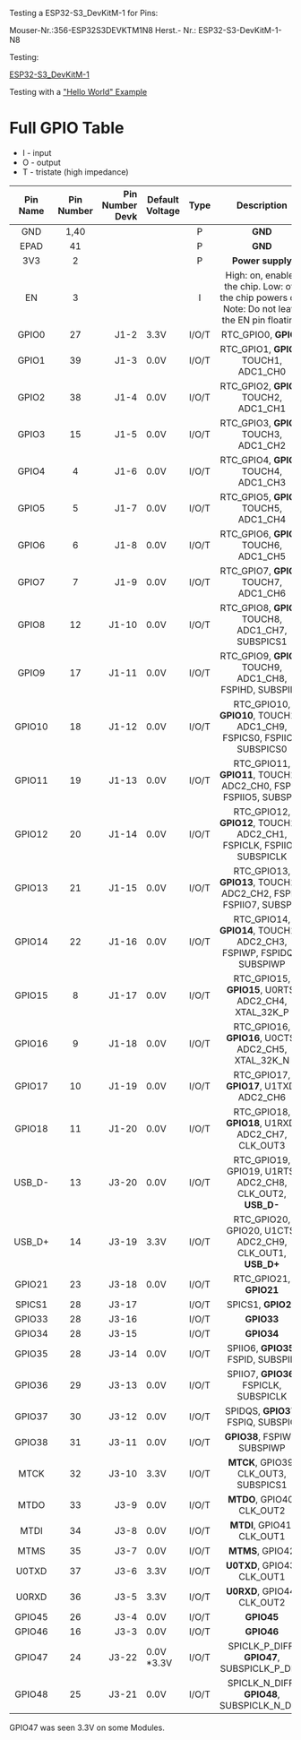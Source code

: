 

Testing a ESP32-S3_DevKitM-1 for Pins: 


Mouser-Nr.:356-ESP32S3DEVKTM1N8
Herst.- Nr.: ESP32-S3-DevKitM-1-N8

Testing: 

[ESP32-S3_DevKitM-1](https://docs.espressif.com/projects/esp-idf/en/latest/esp32s3/hw-reference/esp32s3/user-guide-devkitm-1.html)


Testing with a ["Hello World" Example](https://github.com/diplfranzhoepfinger/esp32-s3-pinouts-tester) 

# Full GPIO Table

- I - input
- O - output
- T - tristate (high impedance)

| Pin Name | Pin Number | Pin Number Devk  | Default Voltage |  Type |                                             Description                                            |
|:--------:|:----------:|-----------------:|-----------------|:-----:|:--------------------------------------------------------------------------------------------------:|
| GND      | 1,40       |                  |                 | P     | **GND**                                                                                            |
| EPAD     | 41         |                  |                 | P     | **GND**                                                                                            |
| 3V3      | 2          |                  |                 | P     | **Power supply**                                                                                   |
| EN       | 3          |                  |                 | I     | High: on, enables the chip. Low: off, the chip powers off. Note: Do not leave the EN pin floating. |
| GPIO0    | 27         | J1-2             | 3.3V            | I/O/T | RTC_GPIO0, **GPIO0**                                                                               |
| GPIO1    | 39         | J1-3             | 0.0V            | I/O/T | RTC_GPIO1, **GPIO1**, TOUCH1, ADC1_CH0                                                             |
| GPIO2    | 38         | J1-4             | 0.0V            | I/O/T | RTC_GPIO2, **GPIO2**, TOUCH2, ADC1_CH1                                                             |
| GPIO3    | 15         | J1-5             | 0.0V            | I/O/T | RTC_GPIO3, **GPIO3**, TOUCH3, ADC1_CH2                                                             |
| GPIO4    | 4          | J1-6             | 0.0V            | I/O/T | RTC_GPIO4, **GPIO4**, TOUCH4, ADC1_CH3                                                             |
| GPIO5    | 5          | J1-7             | 0.0V            | I/O/T | RTC_GPIO5, **GPIO5**, TOUCH5, ADC1_CH4                                                             |
| GPIO6    | 6          | J1-8             | 0.0V            | I/O/T | RTC_GPIO6, **GPIO6**, TOUCH6, ADC1_CH5                                                             |
| GPIO7    | 7          | J1-9             | 0.0V            | I/O/T | RTC_GPIO7, **GPIO7**, TOUCH7, ADC1_CH6                                                             |
| GPIO8    | 12         | J1-10            | 0.0V            | I/O/T | RTC_GPIO8, **GPIO8**, TOUCH8, ADC1_CH7, SUBSPICS1                                                  |
| GPIO9    | 17         | J1-11            | 0.0V            | I/O/T | RTC_GPIO9, **GPIO9**, TOUCH9, ADC1_CH8, FSPIHD, SUBSPIHD                                           |
| GPIO10   | 18         | J1-12            | 0.0V            | I/O/T | RTC_GPIO10, **GPIO10**, TOUCH10, ADC1_CH9, FSPICS0, FSPIIO4, SUBSPICS0                             |
| GPIO11   | 19         | J1-13            | 0.0V            | I/O/T | RTC_GPIO11, **GPIO11**, TOUCH11, ADC2_CH0, FSPID, FSPIIO5, SUBSPID                                 |
| GPIO12   | 20         | J1-14            | 0.0V            | I/O/T | RTC_GPIO12, **GPIO12**, TOUCH12, ADC2_CH1, FSPICLK, FSPIIO6, SUBSPICLK                             |
| GPIO13   | 21         | J1-15            | 0.0V            | I/O/T | RTC_GPIO13, **GPIO13**, TOUCH13, ADC2_CH2, FSPIQ, FSPIIO7, SUBSPIQ                                 |
| GPIO14   | 22         | J1-16            | 0.0V            | I/O/T | RTC_GPIO14, **GPIO14**, TOUCH14, ADC2_CH3, FSPIWP, FSPIDQS, SUBSPIWP                               |
| GPIO15   | 8          | J1-17            | 0.0V            | I/O/T | RTC_GPIO15, **GPIO15**, U0RTS, ADC2_CH4, XTAL_32K_P                                                |
| GPIO16   | 9          | J1-18            | 0.0V            | I/O/T | RTC_GPIO16, **GPIO16**, U0CTS, ADC2_CH5, XTAL_32K_N                                                |
| GPIO17   | 10         | J1-19            | 0.0V            | I/O/T | RTC_GPIO17, **GPIO17**, U1TXD, ADC2_CH6                                                            |
| GPIO18   | 11         | J1-20            | 0.0V            | I/O/T | RTC_GPIO18, **GPIO18**, U1RXD, ADC2_CH7, CLK_OUT3                                                  |
| USB_D-   | 13         | J3-20            | 0.0V            | I/O/T | RTC_GPIO19, GPIO19, U1RTS, ADC2_CH8, CLK_OUT2, **USB_D-**                                          |
| USB_D+   | 14         | J3-19            | 3.3V            | I/O/T | RTC_GPIO20, GPIO20, U1CTS, ADC2_CH9, CLK_OUT1, **USB_D+**                                          |
| GPIO21   | 23         | J3-18            | 0.0V            | I/O/T | RTC_GPIO21, **GPIO21**                                                                             |
| SPICS1   | 28         | J3-17            |                 | I/O/T | SPICS1, **GPIO26**                                                                                 |
| GPIO33   | 28         | J3-16            |                 | I/O/T | **GPIO33**                                                                                         |
| GPIO34   | 28         | J3-15            |                 | I/O/T | **GPIO34**                                                                                         |
| GPIO35   | 28         | J3-14            | 0.0V            | I/O/T | SPIIO6, **GPIO35**, FSPID, SUBSPID                                                                 |
| GPIO36   | 29         | J3-13            | 0.0V            | I/O/T | SPIIO7, **GPIO36**, FSPICLK, SUBSPICLK                                                             |
| GPIO37   | 30         | J3-12            | 0.0V            | I/O/T | SPIDQS, **GPIO37**, FSPIQ, SUBSPIQ                                                                 |
| GPIO38   | 31         | J3-11            | 0.0V            | I/O/T | **GPIO38**, FSPIWP, SUBSPIWP                                                                       |
| MTCK     | 32         | J3-10            | 3.3V            | I/O/T | **MTCK**, GPIO39, CLK_OUT3, SUBSPICS1                                                              |
| MTDO     | 33         | J3-9             | 0.0V            | I/O/T | **MTDO**, GPIO40, CLK_OUT2                                                                         |
| MTDI     | 34         | J3-8             | 0.0V            | I/O/T | **MTDI**, GPIO41, CLK_OUT1                                                                         |
| MTMS     | 35         | J3-7             | 0.0V            | I/O/T | **MTMS**, GPIO42                                                                                   |
| U0TXD    | 37         | J3-6             | 3.3V            | I/O/T | **U0TXD**, GPIO43, CLK_OUT1                                                                        |
| U0RXD    | 36         | J3-5             | 3.3V            | I/O/T | **U0RXD**, GPIO44, CLK_OUT2                                                                        |
| GPIO45   | 26         | J3-4             | 0.0V            | I/O/T | **GPIO45**                                                                                         |
| GPIO46   | 16         | J3-3             | 0.0V            | I/O/T | **GPIO46**                                                                                         |
| GPIO47   | 24         | J3-22            | 0.0V *3.3V      | I/O/T | SPICLK_P_DIFF, **GPIO47**, SUBSPICLK_P_DIFF                                                        |
| GPIO48   | 25         | J3-21            | 0.0V            | I/O/T | SPICLK_N_DIFF, **GPIO48**, SUBSPICLK_N_DIFF                                                        |



GPIO47 was seen 3.3V on some Modules. 


